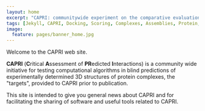 ```yaml
---
layout: home
excerpt: "CAPRI: communitywide experiment on the comparative evaluation of protein-protein docking for structure prediction."
tags: [Jekyll, CAPRI, Docking, Scoring, Complexes, Assemblies, Protein, Structure]
image:
  feature: pages/banner_home.jpg
---
```


Welcome to the CAPRI web site.

__CAPRI__ (<b>C</b>ritical <b>A</b>ssessment of <b>PR</b>edicted <b>I</b>nteractions) is a community wide initiative for testing computational algorithms in blind predictions of experimentally determined 3D structures of protein complexes, the "targets", provided to CAPRI prior to publication.

This site is intended to give you general news about CAPRI and for facilitating the sharing of software and useful tools related to CAPRI. 
